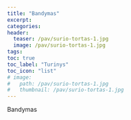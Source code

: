 ```yaml
---
title: "Bandymas"
excerpt:
categories:
header:
  teaser: /pav/surio-tortas-1.jpg
  image: /pav/surio-tortas-1.jpg
tags:
toc: true
toc_label: "Turinys"
toc_icon: "list"
# image: 
#   path: /pav/surio-tortas-1.jpg
#   thumbnail: /pav/surio-tortas-1.jpg
---
```


Bandymas
